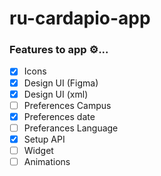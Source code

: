 # ru-cardapio-app

### Features to app ⚙️...
- [X] Icons
- [X] Design UI (Figma)
- [X] Design UI (xml)
- [ ] Preferences Campus
- [X] Preferences date
- [ ] Preferances Language
- [X] Setup API
- [ ] Widget
- [ ] Animations
